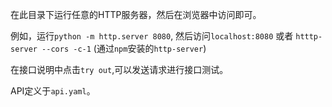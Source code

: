 在此目录下运行任意的HTTP服务器，然后在浏览器中访问即可。

例如，运行`python -m http.server 8080`, 然后访问`localhost:8080`
或者 `htttp-server --cors -c-1` (通过`npm`安装的`http-server`)

在接口说明中点击`try out`,可以发送请求进行接口测试。

API定义于`api.yaml`。

